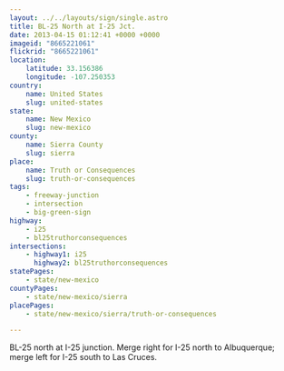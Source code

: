 ```yaml
---
layout: ../../layouts/sign/single.astro
title: BL-25 North at I-25 Jct.
date: 2013-04-15 01:12:41 +0000 +0000
imageid: "8665221061"
flickrid: "8665221061"
location:
    latitude: 33.156386
    longitude: -107.250353
country:
    name: United States
    slug: united-states
state:
    name: New Mexico
    slug: new-mexico
county:
    name: Sierra County
    slug: sierra
place:
    name: Truth or Consequences
    slug: truth-or-consequences
tags:
    - freeway-junction
    - intersection
    - big-green-sign
highway:
    - i25
    - bl25truthorconsequences
intersections:
    - highway1: i25
      highway2: bl25truthorconsequences
statePages:
    - state/new-mexico
countyPages:
    - state/new-mexico/sierra
placePages:
    - state/new-mexico/sierra/truth-or-consequences

---
```

BL-25 north at I-25 junction.  Merge right for I-25 north to Albuquerque; merge left for I-25 south to Las Cruces.